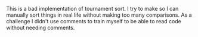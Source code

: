 This is a bad implementation of tournament sort.
I try to make so I can manually sort things in real life without making too many comparisons.
As a challenge I didn't use comments to train myself to be able to read code without needing comments.
